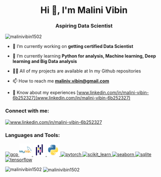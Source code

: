 <h1 align="center">Hi 👋, I'm Malini Vibin</h1>
<h3 align="center">Aspiring Data Scientist</h3>

<p align="left"> <img src="https://komarev.com/ghpvc/?username=malinivibin1502&label=Profile%20views&color=0e75b6&style=flat" alt="malinivibin1502" /> </p>

- 🔭 I’m currently working on **getting certified Data Scientist**

- 🌱 I’m currently learning **Python for analysis, Machine learning, Deep learning and Big Data analysis**

- 👨‍💻 All of my projects are available at In my Github repositories

- 📫 How to reach me **maliniv.vibin@gmail.com**

- 📄 Know about my experiences [www.linkedin.com/in/malini-vibin-6b252327](www.linkedin.com/in/malini-vibin-6b252327)

<h3 align="left">Connect with me:</h3>
<p align="left">
<a href="https://linkedin.com/in/www.linkedin.com/in/malini-vibin-6b252327" target="blank"><img align="center" src="https://raw.githubusercontent.com/rahuldkjain/github-profile-readme-generator/master/src/images/icons/Social/linked-in-alt.svg" alt="www.linkedin.com/in/malini-vibin-6b252327" height="30" width="40" /></a>
</p>

<h3 align="left">Languages and Tools:</h3>
<p align="left"> <a href="https://cloud.google.com" target="_blank" rel="noreferrer"> <img src="https://www.vectorlogo.zone/logos/google_cloud/google_cloud-icon.svg" alt="gcp" width="40" height="40"/> </a> <a href="https://www.mysql.com/" target="_blank" rel="noreferrer"> <img src="https://raw.githubusercontent.com/devicons/devicon/master/icons/mysql/mysql-original-wordmark.svg" alt="mysql" width="40" height="40"/> </a> <a href="https://pandas.pydata.org/" target="_blank" rel="noreferrer"> <img src="https://raw.githubusercontent.com/devicons/devicon/2ae2a900d2f041da66e950e4d48052658d850630/icons/pandas/pandas-original.svg" alt="pandas" width="40" height="40"/> </a> <a href="https://www.python.org" target="_blank" rel="noreferrer"> <img src="https://raw.githubusercontent.com/devicons/devicon/master/icons/python/python-original.svg" alt="python" width="40" height="40"/> </a> <a href="https://pytorch.org/" target="_blank" rel="noreferrer"> <img src="https://www.vectorlogo.zone/logos/pytorch/pytorch-icon.svg" alt="pytorch" width="40" height="40"/> </a> <a href="https://scikit-learn.org/" target="_blank" rel="noreferrer"> <img src="https://upload.wikimedia.org/wikipedia/commons/0/05/Scikit_learn_logo_small.svg" alt="scikit_learn" width="40" height="40"/> </a> <a href="https://seaborn.pydata.org/" target="_blank" rel="noreferrer"> <img src="https://seaborn.pydata.org/_images/logo-mark-lightbg.svg" alt="seaborn" width="40" height="40"/> </a> <a href="https://www.sqlite.org/" target="_blank" rel="noreferrer"> <img src="https://www.vectorlogo.zone/logos/sqlite/sqlite-icon.svg" alt="sqlite" width="40" height="40"/> </a> <a href="https://www.tensorflow.org" target="_blank" rel="noreferrer"> <img src="https://www.vectorlogo.zone/logos/tensorflow/tensorflow-icon.svg" alt="tensorflow" width="40" height="40"/> </a> </p>

<p><img align="left" src="https://github-readme-stats.vercel.app/api/top-langs?username=malinivibin1502&show_icons=true&locale=en&layout=compact" alt="malinivibin1502" /></p>

<p>&nbsp;<img align="center" src="https://github-readme-stats.vercel.app/api?username=malinivibin1502&show_icons=true&locale=en" alt="malinivibin1502" /></p>
